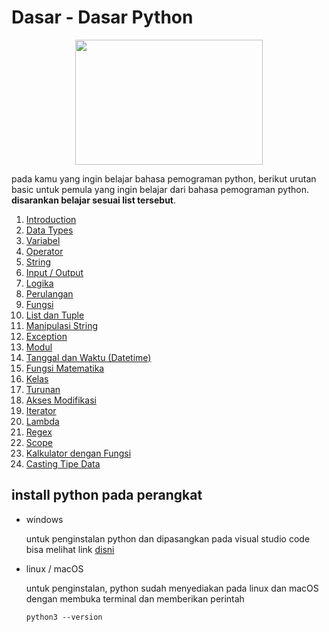 # Dasar - Dasar Python

<p align="center">
  <img src="https://64.media.tumblr.com/c70e8fcdf61a132a873f99db163896a2/tumblr_o48ggtdpJA1sfmahro1_400.gifv" width=300 height=200>
</p>


pada kamu yang ingin belajar bahasa pemograman python, berikut urutan basic untuk pemula yang ingin belajar dari bahasa pemograman python. **disarankan belajar sesuai list tersebut**.

1. [Introduction](01_introduction)
2. [Data Types](02_tipe_data)
3. [Variabel](03_variable)
4. [Operator](04_operator)
5. [String](05_string)
6. [Input / Output](06_input_output)
7. [Logika](07_logika_percabangan)
8. [Perulangan](08_perulangan)
9. [Fungsi](09_fungsi)
10. [List dan Tuple](10_list_tuple)
11. [Manipulasi String](11_manipulasi_string)
12. [Exception](12_exception)
13. [Modul](13_module)
14. [Tanggal dan Waktu (Datetime)](14_python_datetime)
15. [Fungsi Matematika](15_python_math)
16. [Kelas](16_class)
17. [Turunan](17_inheritance)
18. [Akses Modifikasi](18_akses_modifikasi)
19. [Iterator](19_iterator)
20. [Lambda](20_lambda)
21. [Regex](21_regex)
22. [Scope](22_scope)
23. [Kalkulator dengan Fungsi](23_kalkulator_dengan_fungsi)
24. [Casting Tipe Data](24_casting_tipe_data)


## install python pada perangkat

- windows

    untuk penginstalan python dan dipasangkan pada visual studio code bisa melihat link [disni](https://www.youtube.com/watch?v=OSmaWPSgvTQ&list=PLZS-MHyEIRo59lUBwU-XHH7Ymmb04ffOY&index=2)

- linux / macOS
    
    untuk penginstalan, python sudah menyediakan pada linux dan macOS dengan membuka terminal dan memberikan perintah
    ```
    python3 --version
    ```